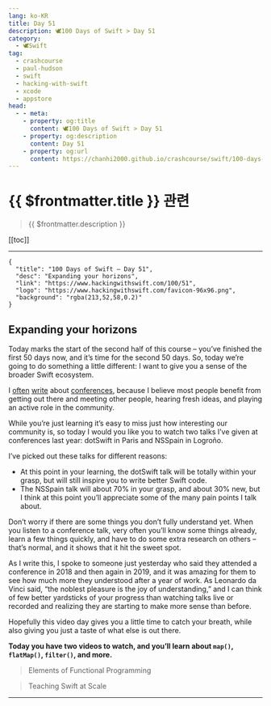 ```yaml
---
lang: ko-KR
title: Day 51
description: 🕊️100 Days of Swift > Day 51
category:
  - 🕊️Swift
tag: 
  - crashcourse
  - paul-hudson
  - swift
  - hacking-with-swift
  - xcode
  - appstore
head:
  - - meta:
    - property: og:title
      content: 🕊️100 Days of Swift > Day 51
    - property: og:description
      content: Day 51
    - property: og:url
      content: https://chanhi2000.github.io/crashcourse/swift/100-days-of-swift/51.html
---
```


# {{ $frontmatter.title }} 관련

> {{ $frontmatter.description }}

[[toc]]

---

```component VPCard
{
  "title": "100 Days of Swift – Day 51",
  "desc": "Expanding your horizons",
  "link": "https://www.hackingwithswift.com/100/51",
  "logo": "https://www.hackingwithswift.com/favicon-96x96.png",
  "background": "rgba(213,52,58,0.2)"
}
```

## Expanding your horizons

Today marks the start of the second half of this course – you’ve finished the first 50 days now, and it’s time for the second 50 days. So, today we’re going to do something a little different: I want to give you a sense of the broader Swift ecosystem.

I [often](https://www.hackingwithswift.com/articles/165/the-best-swift-and-ios-conferences-in-2019) [write](https://www.hackingwithswift.com/articles/152/conference-report-2018) about [conferences](https://www.hackingwithswift.com/articles/48/top-swift-and-ios-conferences-in-2018), because I believe most people benefit from getting out there and meeting other people, hearing fresh ideas, and playing an active role in the community.

While you’re just learning it’s easy to miss just how interesting our community is, so today I would you like you to watch two talks I’ve given at conferences last year: dotSwift in Paris and NSSpain in Logroño.

I’ve picked out these talks for different reasons:

- At this point in your learning, the dotSwift talk will be totally within your grasp, but will still inspire you to write better Swift code.
- The NSSpain talk will about 70% in your grasp, and about 30% new, but I think at this point you’ll appreciate some of the many pain points I talk about.

Don’t worry if there are some things you don’t fully understand yet. When you listen to a conference talk, very often you’ll know some things already, learn a few things quickly, and have to do some extra research on others – that’s normal, and it shows that it hit the sweet spot.

As I write this, I spoke to someone just yesterday who said they attended a conference in 2018 and then again in 2019, and it was amazing for them to see how much more they understood after a year of work. As Leonardo da Vinci said, “the noblest pleasure is the joy of understanding,” and I can think of few better yardsticks of your progress than watching talks live or recorded and realizing they are starting to make more sense than before.

Hopefully this video day gives you a little time to catch your breath, while also giving you just a taste of what else is out there.

__Today you have two videos to watch, and you’ll learn about `map()`, `flatMap()`, `filter()`, and more.__

<VidStack src="youtube/OgU8d_E1K14" />

> Elements of Functional Programming

<VideoPlayer src="https://vimeo.com/291590798" />

> Teaching Swift at Scale

---

<TagLinks />